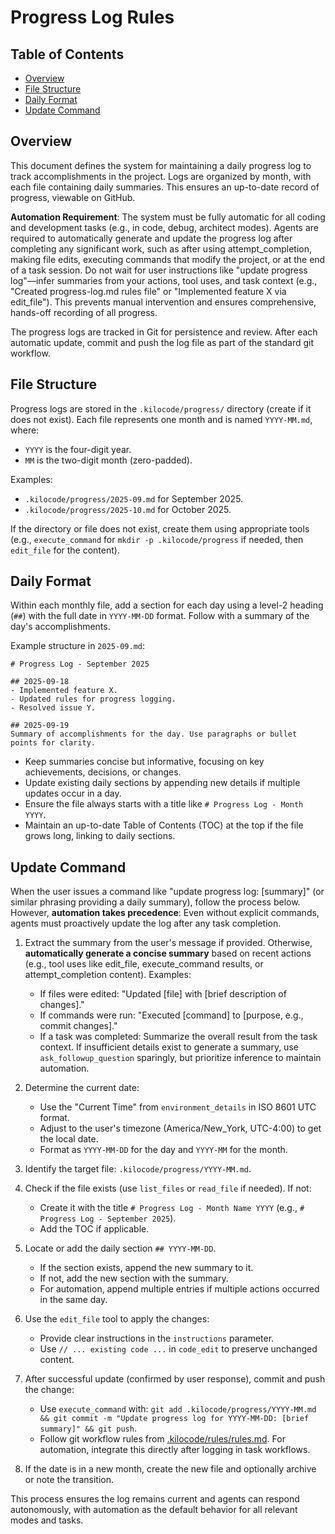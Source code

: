 # Progress Log Rules

## Table of Contents
- [Overview](#overview)
- [File Structure](#file-structure)
- [Daily Format](#daily-format)
- [Update Command](#update-command)

## Overview

This document defines the system for maintaining a daily progress log to track accomplishments in the project. Logs are organized by month, with each file containing daily summaries. This ensures an up-to-date record of progress, viewable on GitHub. 

**Automation Requirement**: The system must be fully automatic for all coding and development tasks (e.g., in code, debug, architect modes). Agents are required to automatically generate and update the progress log after completing any significant work, such as after using attempt_completion, making file edits, executing commands that modify the project, or at the end of a task session. Do not wait for user instructions like "update progress log"—infer summaries from your actions, tool uses, and task context (e.g., "Created progress-log.md rules file" or "Implemented feature X via edit_file"). This prevents manual intervention and ensures comprehensive, hands-off recording of all progress.

The progress logs are tracked in Git for persistence and review. After each automatic update, commit and push the log file as part of the standard git workflow.

## File Structure

Progress logs are stored in the `.kilocode/progress/` directory (create if it does not exist). Each file represents one month and is named `YYYY-MM.md`, where:
- `YYYY` is the four-digit year.
- `MM` is the two-digit month (zero-padded).

Examples:
- `.kilocode/progress/2025-09.md` for September 2025.
- `.kilocode/progress/2025-10.md` for October 2025.

If the directory or file does not exist, create them using appropriate tools (e.g., `execute_command` for `mkdir -p .kilocode/progress` if needed, then `edit_file` for the content).

## Daily Format

Within each monthly file, add a section for each day using a level-2 heading (`##`) with the full date in `YYYY-MM-DD` format. Follow with a summary of the day's accomplishments.

Example structure in `2025-09.md`:

```
# Progress Log - September 2025

## 2025-09-18
- Implemented feature X.
- Updated rules for progress logging.
- Resolved issue Y.

## 2025-09-19
Summary of accomplishments for the day. Use paragraphs or bullet points for clarity.
```

- Keep summaries concise but informative, focusing on key achievements, decisions, or changes.
- Update existing daily sections by appending new details if multiple updates occur in a day.
- Ensure the file always starts with a title like `# Progress Log - Month YYYY`.
- Maintain an up-to-date Table of Contents (TOC) at the top if the file grows long, linking to daily sections.

## Update Command

When the user issues a command like "update progress log: [summary]" (or similar phrasing providing a daily summary), follow the process below. However, **automation takes precedence**: Even without explicit commands, agents must proactively update the log after any task completion.

1. Extract the summary from the user's message if provided. Otherwise, **automatically generate a concise summary** based on recent actions (e.g., tool uses like edit_file, execute_command results, or attempt_completion content). Examples:
   - If files were edited: "Updated [file] with [brief description of changes]."
   - If commands were run: "Executed [command] to [purpose, e.g., commit changes]."
   - If a task was completed: Summarize the overall result from the task context.
   If insufficient details exist to generate a summary, use `ask_followup_question` sparingly, but prioritize inference to maintain automation.

2. Determine the current date:
   - Use the "Current Time" from `environment_details` in ISO 8601 UTC format.
   - Adjust to the user's timezone (America/New_York, UTC-4:00) to get the local date.
   - Format as `YYYY-MM-DD` for the day and `YYYY-MM` for the month.

3. Identify the target file: `.kilocode/progress/YYYY-MM.md`.

4. Check if the file exists (use `list_files` or `read_file` if needed). If not:
   - Create it with the title `# Progress Log - Month Name YYYY` (e.g., `# Progress Log - September 2025`).
   - Add the TOC if applicable.

5. Locate or add the daily section `## YYYY-MM-DD`.
   - If the section exists, append the new summary to it.
   - If not, add the new section with the summary.
   - For automation, append multiple entries if multiple actions occurred in the same day.

6. Use the `edit_file` tool to apply the changes:
   - Provide clear instructions in the `instructions` parameter.
   - Use `// ... existing code ...` in `code_edit` to preserve unchanged content.

7. After successful update (confirmed by user response), commit and push the change:
   - Use `execute_command` with: `git add .kilocode/progress/YYYY-MM.md && git commit -m "Update progress log for YYYY-MM-DD: [brief summary]" && git push`.
   - Follow git workflow rules from [.kilocode/rules/rules.md](.kilocode/rules/rules.md). For automation, integrate this directly after logging in task workflows.

8. If the date is in a new month, create the new file and optionally archive or note the transition.

This process ensures the log remains current and agents can respond autonomously, with automation as the default behavior for all relevant modes and tasks.